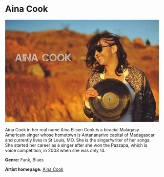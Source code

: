 # Aina Cook

![Aina Cook](aina-cook.jpg)

Aina Cook in her real name Aina Elison Cook is a biracial Malagasy Americain singer whose hometown is Antananarivo capital of Madagascar and currently lives in St Louis, MO. She is the singer/writer of her songs.
She started her career as a singer after she won the Pazzapa, which is voice competition, in 2003 when she was only 14.

**Genre:** Funk, Blues

**Artist homepage:** [Aina Cook](https://web.facebook.com/AinaCookOfficial/?_rdc=1&_rdr)
